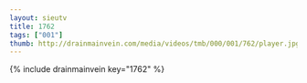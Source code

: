 ```yaml
--- 
layout: sieutv
title: 1762
tags: ["001"]
thumb: http://drainmainvein.com/media/videos/tmb/000/001/762/player.jpg
---
```

{% include drainmainvein key="1762" %} 
